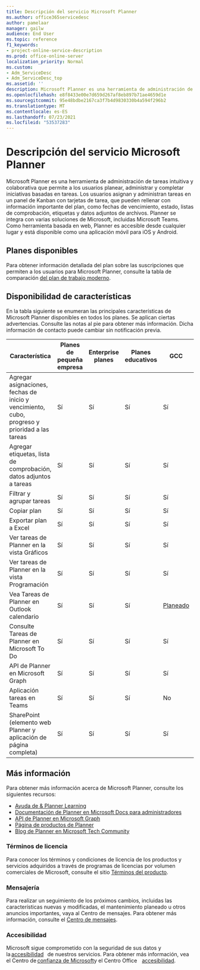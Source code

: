```yaml
---
title: Descripción del servicio Microsoft Planner
ms.author: office365servicedesc
author: pamelaar
manager: gailw
audience: End User
ms.topic: reference
f1_keywords:
- project-online-service-description
ms.prod: office-online-server
localization_priority: Normal
ms.custom:
- Adm_ServiceDesc
- Adm_ServiceDesc_top
ms.assetid: ''
description: Microsoft Planner es una herramienta de administración de tareas intuitiva y colaborativa que permite a los usuarios planear, administrar y completar iniciativas basadas en tareas.
ms.openlocfilehash: e8f8433e00e7d659d267af8eb897b71ae4659d1e
ms.sourcegitcommit: 95e48bdbe2167ca3f7b4d9830330b4a594f296b2
ms.translationtype: MT
ms.contentlocale: es-ES
ms.lasthandoff: 07/23/2021
ms.locfileid: "53537283"
---
```

# <a name="microsoft-planner-service-description"></a>Descripción del servicio Microsoft Planner

Microsoft Planner es una herramienta de administración de tareas intuitiva y colaborativa que permite a los usuarios planear, administrar y completar iniciativas basadas en tareas. Los usuarios asignan y administran tareas en un panel de Kanban con tarjetas de tarea, que pueden rellenar con información importante del plan, como fechas de vencimiento, estado, listas de comprobación, etiquetas y datos adjuntos de archivos. Planner se integra con varias soluciones de Microsoft, incluidas Microsoft Teams. Como herramienta basada en web, Planner es accesible desde cualquier lugar y está disponible como una aplicación móvil para iOS y Android.

## <a name="available-plans"></a>Planes disponibles

Para obtener información detallada del plan sobre las suscripciones que permiten a los usuarios para Microsoft Planner, consulte la tabla de comparación [del plan de trabajo moderno](https://go.microsoft.com/fwlink/?linkid=2139145).

## <a name="feature-availability"></a>Disponibilidad de características

En la tabla siguiente se enumeran las principales características de Microsoft Planner disponibles en todos los planes. Se aplican ciertas advertencias. Consulte las notas al pie para obtener más información. Dicha información de contacto puede cambiar sin notificación previa.

| Característica  | Planes de pequeña empresa  | Enterprise planes  | Planes educativos  | GCC  | GCC-High  | DOD  |
|----------|-----------------------|-------------------|------------------|------|-----------|------|
| Agregar asignaciones, fechas de inicio y vencimiento, cubo, progreso y prioridad a las tareas  | Sí  | Sí  | Sí  | Sí  | Sí  | Sí  |
| Agregar etiquetas, lista de comprobación, datos adjuntos a tareas  | Sí  | Sí  | Sí  | Sí  | Sí  | Sí  |
| Filtrar y agrupar tareas  | Sí  | Sí  | Sí  | Sí  | Sí  | Sí  |
| Copiar plan  | Sí  | Sí  | Sí  | Sí  | Sí  | Sí  |
| Exportar plan a Excel  | Sí  | Sí  | Sí  | Sí  | Sí  | Sí  |
| Ver tareas de Planner en la vista Gráficos  | Sí  | Sí  | Sí  | Sí  | Sí  | Sí  |
| Ver tareas de Planner en la vista Programación  | Sí  | Sí  | Sí  | Sí  | Sí  | Sí  |
| Vea Tareas de Planner en Outlook calendario  | Sí  | Sí  | Sí  | [Planeado](https://www.microsoft.com/microsoft-365/roadmap)  | [Planeado](https://www.microsoft.com/microsoft-365/roadmap)  | [Planeado](https://www.microsoft.com/microsoft-365/roadmap)  |
| Consulte Tareas de Planner en Microsoft To Do  | Sí  | Sí  | Sí  | Sí  | No  | No  |
| API de Planner en Microsoft Graph  | Sí  | Sí  | Sí  | Sí  | Sí  | Sí  |
| Aplicación tareas en Teams  | Sí  | Sí  | Sí  | No  | No  | No  |
| SharePoint (elemento web Planner y aplicación de página completa)  | Sí  | Sí  | Sí  | Sí  | No  | No  |

## <a name="learn-more"></a>Más información

Para obtener más información acerca de Microsoft Planner, consulte los siguientes recursos:

- [Ayuda de &amp; Planner Learning](https://support.microsoft.com/planner)
- [Documentación de Planner en Microsoft Docs para administradores](/office365/planner/planner-for-admins)
- [API de Planner en Microsoft Graph](/graph/planner-concept-overview)
- [Página de productos de Planner](https://www.microsoft.com/microsoft-365/business/task-management-software)
- [Blog de Planner en Microsoft Tech Community](https://techcommunity.microsoft.com/t5/planner-blog/bg-p/PlannerBlog)

### <a name="licensing-terms"></a>Términos de licencia

Para conocer los términos y condiciones de licencia de los productos y servicios adquiridos a través de programas de licencias por volumen comerciales de Microsoft, consulte el sitio [Términos del producto](https://www.microsoft.com/licensing/terms/).

### <a name="messaging"></a>Mensajería 

Para realizar un seguimiento de los próximos cambios, incluidas las características nuevas y modificadas, el mantenimiento planeado u otros anuncios importantes, vaya al Centro de mensajes. Para obtener más información, consulte el [Centro de mensajes](/microsoft-365/admin/manage/message-center).

### <a name="accessibility"></a>Accesibilidad

Microsoft sigue comprometido con la seguridad de sus datos y la [accesibilidad](https://www.microsoft.com/trust-center/compliance/accessibility)   de nuestros servicios. Para obtener más información, vea el Centro de [confianza de Microsoft](https://www.microsoft.com/trust-center)y el Centro Office    [accesibilidad](https://support.microsoft.com/office/office-accessibility-center-resources-for-people-with-disabilities-ecab0fcf-d143-4fe8-a2ff-6cd596bddc6d).
